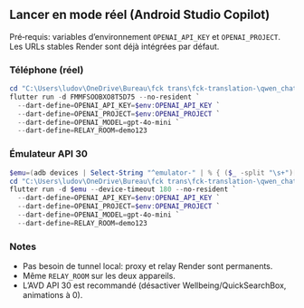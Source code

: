 ## Lancer en mode réel (Android Studio Copilot)

Pré‑requis: variables d’environnement `OPENAI_API_KEY` et `OPENAI_PROJECT`. Les URLs stables Render sont déjà intégrées par défaut.

### Téléphone (réel)
```powershell
cd "C:\Users\ludov\OneDrive\Bureau\fck trans\fck-translation-\qwen_chat_openai"
flutter run -d FMMFSOOBXO8T5D75 --no-resident `
  --dart-define=OPENAI_API_KEY=$env:OPENAI_API_KEY `
  --dart-define=OPENAI_PROJECT=$env:OPENAI_PROJECT `
  --dart-define=OPENAI_MODEL=gpt-4o-mini `
  --dart-define=RELAY_ROOM=demo123
```

### Émulateur API 30
```powershell
$emu=(adb devices | Select-String "^emulator-" | % { ($_ -split "\s+")[0] } | Select-Object -First 1)
cd "C:\Users\ludov\OneDrive\Bureau\fck trans\fck-translation-\qwen_chat_openai"
flutter run -d $emu --device-timeout 180 --no-resident `
  --dart-define=OPENAI_API_KEY=$env:OPENAI_API_KEY `
  --dart-define=OPENAI_PROJECT=$env:OPENAI_PROJECT `
  --dart-define=OPENAI_MODEL=gpt-4o-mini `
  --dart-define=RELAY_ROOM=demo123
```

### Notes
- Pas besoin de tunnel local: proxy et relay Render sont permanents.
- Même `RELAY_ROOM` sur les deux appareils.
- L’AVD API 30 est recommandé (désactiver Wellbeing/QuickSearchBox, animations à 0).

